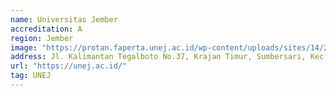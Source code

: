```yaml
---
name: Universitas Jember
accreditation: A
region: Jember
image: "https://protan.faperta.unej.ac.id/wp-content/uploads/sites/14/2020/05/logo-unej-300x296.png"
address: Jl. Kalimantan Tegalboto No.37, Krajan Timur, Sumbersari, Kec. Sumbersari, Kabupaten Jember, Jawa Timur 68121
url: "https://unej.ac.id/"
tag: UNEJ
---
```

